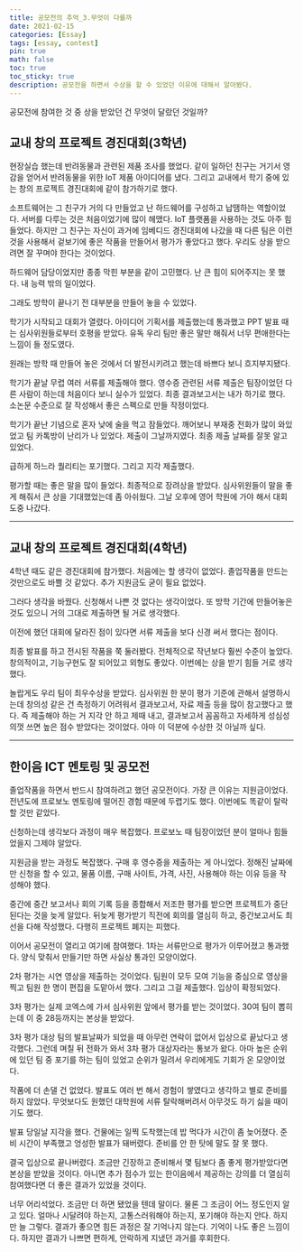 ```yaml
---
title: 공모전의 추억_3.무엇이 다를까
date: 2021-02-15
categories: [Essay]
tags: [essay, contest]
pin: true
math: false
toc: true
toc_sticky: true
description: 공모전을 하면서 수상을 할 수 있었던 이유에 대해서 알아봤다.
---
```


공모전에 참여한 것 중 상을 받았던 건 무엇이 달랐던 것일까?

## __교내 창의 프로젝트 경진대회(3학년)__

현장실습 했는데 반려동물과 관련된 제품 조사를 했었다. 같이 일하던 친구는 거기서 영감을 얻어서 반려동물을 위한 IoT 제품 아이디어를 냈다. 그리고 교내에서 학기 중에 있는 창의 프로젝트 경진대회에 같이 참가하기로 했다.

소프트웨어는 그 친구가 거의 다 만들었고 난 하드웨어를 구성하고 납땜하는 역할이었다. 서버를 다루는 것은 처음이었기에 많이 헤맸다. IoT 플랫폼을 사용하는 것도 아주 힘들었다. 하지만 그 친구는 자신이 과거에 임베디드 경진대회에 나갔을 때 다른 팀은 이런 것을 사용해서 겉보기에 좋은 작품을 만들어서 평가가 좋았다고 했다. 우리도 상을 받으려면 잘 꾸며야 한다는 것이었다.

하드웨어 담당이었지만 종종 막힌 부분을 같이 고민했다. 난 큰 힘이 되어주지는 못 했다. 내 능력 밖의 일이었다.

그래도 방학이 끝나기 전 대부분을 만들어 놓을 수 있었다.

학기가 시작되고 대회가 열렸다. 아이디어 기획서를 제출했는데 통과했고 PPT 발표 때는 심사위원들로부터 호평을 받았다. 유독 우리 팀만 좋은 말만 해줘서 너무 편애한다는 느낌이 들 정도였다.

원래는 방학 때 만들어 놓은 것에서 더 발전시키려고 했는데 바쁘다 보니 흐지부지됐다.

학기가 끝날 무렵 여러 서류를 제출해야 했다. 영수증 관련된 서류 제출은 팀장이었던 다른 사람이 하는데 처음이다 보니 실수가 있었다. 최종 결과보고서는 내가 하기로 했다. 소논문 수준으로 잘 작성해서 좋은 스펙으로 만들 작정이었다.

학기가 끝난 기념으로 혼자 낮에 술을 먹고 잠들었다. 깨어보니 부재중 전화가 많이 와있었고 팀 카톡방이 난리가 나 있었다. 제출이 그날까지였다. 최종 제출 날짜를 잘못 알고 있었다.

급하게 하느라 퀄리티는 포기했다. 그리고 지각 제출했다.

평가할 때는 좋은 말을 많이 들었다. 최종적으로 장려상을 받았다. 심사위원들이 말을 좋게 해줘서 큰 상을 기대했었는데 좀 아쉬웠다. 그날 오후에 영어 학원에 가야 해서 대회 도중 나갔다.

***

## __교내 창의 프로젝트 경진대회(4학년)__

4학년 때도 같은 경진대회에 참가했다. 처음에는 할 생각이 없었다. 졸업작품을 만드는 것만으로도 바쁠 것 같았다. 추가 지원금도 굳이 필요 없었다.

그러다 생각을 바꿨다. 신청해서 나쁜 것 없다는 생각이었다. 또 방학 기간에 만들어놓은 것도 있으니 거의 그대로 제출하면 될 거로 생각했다.

이전에 했던 대회에 달라진 점이 있다면 서류 제출을 보다 신경 써서 했다는 점이다.

최종 발표를 하고 전시된 작품을 쭉 둘러봤다. 전체적으로 작년보다 훨씬 수준이 높았다. 창의적이고, 기능구현도 잘 되어있고 외형도 좋았다. 이번에는 상을 받기 힘들 거로 생각했다.

놀랍게도 우리 팀이 최우수상을 받았다. 심사위원 한 분이 평가 기준에 관해서 설명하시는데 창의성 같은 건 측정하기 어려워서 결과보고서, 자료 제출 등을 많이 참고했다고 했다. 즉 제출해야 하는 거 지각 안 하고 제때 내고, 결과보고서 꼼꼼하고 자세하게 성심성의껏 쓰면 높은 점수 받았다는 것이었다. 아마 이 덕분에 수상한 것 아닐까 싶다.

***

## __한이음 ICT 멘토링 및 공모전__

졸업작품을 하면서 반드시 참여하려고 했던 공모전이다. 가장 큰 이유는 지원금이었다. 전년도에 프로보노 멘토링에 떨어진 경험 때문에 두렵기도 했다. 이번에도 똑같이 탈락할 것만 같았다.

신청하는데 생각보다 과정이 매우 복잡했다. 프로보노 때 팀장이었던 분이 얼마나 힘들었을지 그제야 알았다.

지원금을 받는 과정도 복잡했다. 구매 후 영수증을 제출하는 게 아니었다. 정해진 날짜에만 신청을 할 수 있고, 물품 이름, 구매 사이트, 가격, 사진, 사용해야 하는 이유 등을 작성해야 했다.

중간에 중간 보고서나 회의 기록 등을 종합해서 저조한 평가를 받으면 프로젝트가 중단된다는 것을 늦게 알았다. 뒤늦게 평가받기 직전에 회의를 열심히 하고, 중간보고서도 최선을 다해 작성했다. 다행히 프로젝트 폐지는 피했다.

이어서 공모전이 열리고 여기에 참여했다. 1차는 서류만으로 평가가 이루어졌고 통과했다. 양식 맞춰서 만들기만 하면 사실상 통과인 모양이었다.

2차 평가는 시연 영상을 제출하는 것이었다. 팀원이 모두 모여 기능을 중심으로 영상을 찍고 팀원 한 명이 편집을 도맡아서 했다. 그리고 그걸 제출했다. 입상이 확정되었다.

3차 평가는 실제 코엑스에 가서 심사위원 앞에서 평가를 받는 것이었다. 30여 팀이 뽑히는데 이 중 28등까지는 본상을 받았다.

3차 평가 대상 팀의 발표날짜가 되었을 때 아무런 연락이 없어서 입상으로 끝났다고 생각했다. 그런데 며칠 뒤 전화가 와서 3차 평가 대상자라는 통보가 왔다. 아마 높은 순위에 있던 팀 중 포기를 하는 팀이 있었고 순위가 밀려서 우리에게도 기회가 온 모양이었다.

작품에 더 손댈 건 없었다. 발표도 여러 번 해서 경험이 쌓였다고 생각하고 별로 준비를 하지 않았다. 무엇보다도 원했던 대학원에 서류 탈락해버려서 아무것도 하기 싫을 때이기도 했다.

발표 당일날 지각을 했다. 건물에는 일찍 도착했는데 밥 먹다가 시간이 좀 늦어졌다. 준비 시간이 부족했고 엉성한 발표가 돼버렸다. 준비를 안 한 탓에 말도 잘 못 했다.

결국 입상으로 끝나버렸다. 조금만 긴장하고 준비해서 몇 팀보다 좀 좋게 평가받았다면 본상을 받았을 것이다. 아니면 추가 점수가 있는 한이음에서 제공하는 강의를 더 열심히 참여했다면 더 좋은 결과가 있었을 것이다.

너무 어리석었다. 조금만 더 하면 됐었을 텐데 말이다. 물론 그 조금이 어느 정도인지 알고 있다. 얼마나 시달려야 하는지, 고통스러워해야 하는지, 포기해야 하는지 안다. 하지만 늘 그렇다. 결과가 좋으면 힘든 과정은 잘 기억나지 않는다. 기억이 나도 좋은 느낌이다. 하지만 결과가 나쁘면 편하게, 안락하게 지냈던 과거를 후회한다.
